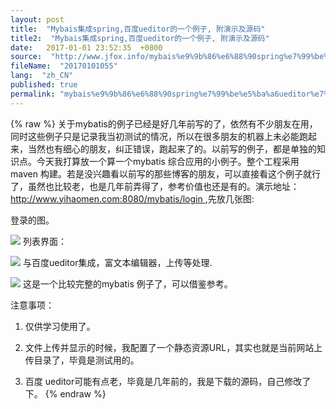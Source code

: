 ```yaml
---
layout: post
title:  "Mybais集成spring,百度ueditor的一个例子, 附演示及源码"
title2:  "Mybais集成spring,百度ueditor的一个例子, 附演示及源码"
date:   2017-01-01 23:52:35  +0800
source:  "http://www.jfox.info/mybais%e9%9b%86%e6%88%90spring%e7%99%be%e5%ba%a6ueditor%e7%9a%84%e4%b8%80%e4%b8%aa%e4%be%8b%e5%ad%90%e9%99%84%e6%bc%94%e7%a4%ba%e5%8f%8a%e6%ba%90%e7%a0%81.html"
fileName:  "20170101055"
lang:  "zh_CN"
published: true
permalink: "mybais%e9%9b%86%e6%88%90spring%e7%99%be%e5%ba%a6ueditor%e7%9a%84%e4%b8%80%e4%b8%aa%e4%be%8b%e5%ad%90%e9%99%84%e6%bc%94%e7%a4%ba%e5%8f%8a%e6%ba%90%e7%a0%81.html"
---
```

{% raw %}
关于mybatis的例子已经是好几年前写的了，依然有不少朋友在用，同时这些例子只是记录我当初测试的情况，所以在很多朋友的机器上未必能跑起来，当然也有细心的朋友，纠正错误，跑起来了的。以前写的例子，都是单独的知识点。今天我打算放一个算一个mybatis 综合应用的小例子。整个工程采用 maven 构建。若是没兴趣看以前写的那些博客的朋友，可以直接看这个例子就行了，虽然也比较老，也是几年前弄得了，参考价值也还是有的。演示地址： 
[ http://www.yihaomen.com:8080/mybatis/login ](http://www.jfox.info/go.php?url=http://www.yihaomen.com:8080/mybatis/login)
 ,先放几张图: 

 登录的图。 

![](09734f1.png)
 列表界面： 

![](e3e9220.png)
 与百度ueditor集成，富文本编辑器，上传等处理. 

![](c502d85.png)
 这是一个比较完整的mybatis 例子了，可以借鉴参考。 

 注意事项： 

 1. 仅供学习使用了。 

 2. 文件上传并显示的时候，我配置了一个静态资源URL，其实也就是当前网站上传目录了，毕竟是测试用的。 

 3. 百度 ueditor可能有点老，毕竟是几年前的，我是下载的源码，自己修改了下。
{% endraw %}